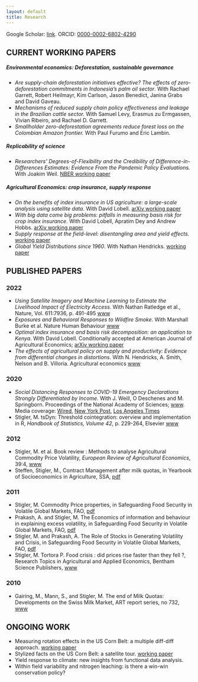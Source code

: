 ```yaml
---
layout: default
title: Research
---
```

Google  Scholar: [link](https://scholar.google.com/citations?user=AiA41oQAAAAJ&hl=en). ORCID: [0000-0002-6802-4290](http://orcid.org/0000-0002-6802-4290)

## CURRENT WORKING PAPERS


##### Environmental economics: Deforestation, sustainable governance

- *Are supply-chain deforestation initiatives effective? The effects of zero-deforestation commitments in Indonesia’s palm oil sector*. With Rachael Garrett, Robert Heilmayr, Kim Carlson, Jason Benedict, Janina Grabs and  David Gaveau.
- *Mechanisms of reduced supply chain policy effectiveness and leakage in the Brazilian cattle sector.*  With Samuel Levy, Erasmus zu Ermgassen, Vivian Ribeiro, and Rachael D. Garrett. 
- *Smallholder zero-deforestation agreements reduce forest loss on the Colombian Amazon frontier.*  With Paul Furumo and Eric Lambin.

##### Replicability of science

- *Researchers' Degrees-of-Flexibility and the Credibility of Difference-in-Differences Estimates: Evidence From the Pandemic Policy Evaluations.* With Joakim Weil. [NBER working paper](https://www.nber.org/papers/w29550)

##### Agricultural Economics: crop insurance, supply response
- *On the benefits of index insurance in US agriculture: a large-scale analysis using satellite data*. With David Lobell. [arXiv working paper](https://arxiv.org/abs/2011.12544)
- *With big data come big problems: pitfalls in measuring basis risk for crop index insurance*. With David Lobell, Apratim Dey and Andrew Hobbs. [arXiv working paper](https://arxiv.org/abs/2209.14611)
- *Supply response at the field-level: disentangling area and yield effects.* [working paper](https://matthieustigler.github.io/docs/yield_response_satellite_Stigler.pdf)
- *Global Yield Distributions since 1960*. With Nathan Hendricks. [working paper](https://ageconsearch.umn.edu/record/304570/files/19153.pdf)


## PUBLISHED PAPERS

### 2022

- *Using Satellite Imagery and Machine Learning to Estimate the Livelihood Impact of Electricity Access.* With Nathan Ratledge et al., Nature, Vol. 611:7936, p. 491-495 [www](https://doi.org/10.1038/s41586-022-05322-8)
- *Exposures and Behavioral Responses to Wildfire Smoke*. With Marshall Burke et al. Nature Human Behaviour [www](https://www.nature.com/articles/s41562-022-01396-6)
- *Optimal index insurance and basis risk decomposition: an application to Kenya*. With David Lobell. Conditionally accepted at American Journal of Agricultural Economics; [arXiv working paper](https://arxiv.org/abs/2111.08601)
- *The effects of agricultural policy on supply and productivity: Evidence from differential changes in distortions*. With N. Hendricks, A. Smith, Nelson and B. Villoria. Agricultural economics [www]( https://doi.org/10.1111/agec.12741)


### 2020

- *Social Distancing Responses to COVID-19 Emergency Declarations Strongly Differentiated by Income*. With J. Weill, O Deschenes and M. Springborn. Proceedings of the National Academy of Sciences; [www](https://doi.org/10.1073/pnas.2009412117). Media coverage: [Wired](https://www.wired.com/story/your-income-predicts-how-well-you-can-socially-distance/), [New York Post](https://nypost.com/2020/07/31/social-distancing-substantially-varies-by-income-study-finds/), [Los Angeles Times](https://www.latimes.com/california/story/2020-08-23/another-coronavirus-inequity-those-who-can-afford-to-stay-in-place-and-those-who-must-move)
 - Stigler, M. tsDyn: Threshold cointegration: overview and implementation in R, *Handbook of Statistics, Volume 42*, p. 229-264, Elsevier
[www](https://www.sciencedirect.com/science/article/pii/S0169716119300355?via%3Dihub) 

### 2012

 - Stigler, M. et al. Book review : Methods to analyse Agricultural Commodity Price Volatility, *European Review of Agricultural Economics*, 39:4, [www](http://erae.oxfordjournals.org/content/39/4/732.extract)
 - Steffen, Stigler, M., Contract Management after milk quotas, in Yearbook of Socioeconomics in Agriculture, SSA, [pdf](https://ideas.repec.org/a/cha/ysa001/v5y2012i1p177-200.html)

### 2011
 - Stigler, M. Commodity Price properties, in Safeguarding Food Security in Volatile Global Markets, FAO, [pdf](http://www.fao.org/docrep/013/i2107e/i2107e02.pdf)
 - Prakash, A. and Stigler, M. The Economics of information and behaviour in explaining excess volatility, in Safeguarding Food Security in Volatile Global Markets, FAO, [pdf](http://www.fao.org/docrep/013/i2107e/i2107e14.pdf)
 - Stigler, M. and Prakash, A. The Role of Stocks in Generating Volatility and Crisis, in Safeguarding Food Security in Volatile Global Markets, FAO, [pdf](http://www.fao.org/docrep/013/i2107e/i2107e16.pdf)
 - Stigler, M. Tortora P. Food crisis : did prices rise faster than they fell ?, Research Topics in Agricultural and Applied Economics, Bentham Science Publishers, [www](http://www.benthamscience.com/ebooks/9781608052431/index.htm)

### 2010
 - Gairing, M., Mann, S., and Stigler, M. The end of Milk Quotas: Developments on the Swiss Milk Market, ART report series, no 732, [www](http://www.agroscope.admin.ch/publikationen/einzelpublikation/index.html?lang=de&aid=22407&pid=23029&vmode=fancy)


## ONGOING WORK

 - Measuring rotation effects in the US Corn Belt: a multiple diff-diff approach.
[working paper](https://matthieustigler.github.io/docs/rotation_effects_Stigler_standalone.pdf)
 - Stylized facts on the US Corn Belt: a satellite tour. [working paper](https://matthieustigler.github.io/docs/Chapter1_Stylised_facts_standalone.pdf)
 - Yield response to climate: new insights from functional data analysis.
 - Within field variability and nitrogen leaching: is there a win-win conservation policy?



